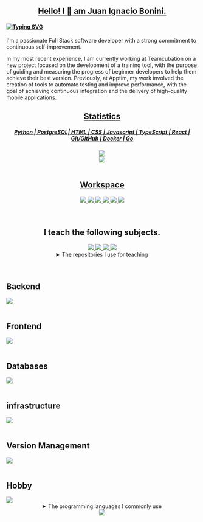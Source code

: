 <h2 align="center"><a href="#">Hello! I 👋 am Juan Ignacio Bonini.</a></h2>
<h4 align="left">

[![Typing SVG](https://readme-typing-svg.herokuapp.com?color=0078D4&lines=Full+stack+developer;Continuous+self-improvement;Continuous+Learner;Problem+Solver)](https://git.io/typing-svg)
</h4>
<div>
  <span align="left"><p>I'm a passionate Full Stack software developer with a strong commitment to continuous self-improvement.</p>

<p>In my most recent experience, I am currently working at Teamcubation on a new project focused on the development of a training tool, with the purpose of guiding and measuring the progress of beginner developers to help them achieve their best version. Previously, at Apptim, my work involved the creation of tools to automate testing and improve performance, with the goal of achieving continuous integration and the delivery of high-quality mobile applications.</p></span>
</div>
<div align="center">
  <h2 align="center"><a href="#">Statistics</a></h2>
    <h5 align="center"> <a href="#">Python | PostgreSQL|  HTML | CSS | Javascript | TypeScript | React | Git/GitHub | Docker | Go</a> </h5>
  <img src="https://github-readme-streak-stats.herokuapp.com/?user=ioanne&theme=tokyonight" />
</div>
<div align="center">
    <a href="https://www.linkedin.com/in/juan-ignacio-bonini/">
    <img src="https://img.shields.io/badge/linkedin-%230077B5.svg?&style=for-the-badge&logo=linkedin&logoColor=white" />
  </a>
</div>
<br clear="both">
<div align="center">
  <h2 align="center"><a href="#">Workspace</a></h2>
  <a href="#">
    <img src="https://img.shields.io/badge/Ubuntu-E95420?style=for-the-badge&logo=ubuntu&logoColor=white" />
  </a>
  <a href="#">
    <img src="https://img.shields.io/badge/mac-384d54?style=for-the-badge&logo=macOS&logoColor=white" />
  </a>
  <a href="#">
    <img src="https://img.shields.io/badge/windows-%230078D6.svg?&style=for-the-badge&logo=windows&logoColor=white" />
  </a>
  <a href="#">
    <img src="https://img.shields.io/badge/VSCode-0078D4?style=for-the-badge&logo=visual%20studio%20code&logoColor=white" />
  </a>
  <a href="#">
    <img src="https://img.shields.io/badge/docker-%230db7ed.svg?&style=for-the-badge&logo=docker&logoColor=white" />
  </a>
  <a href="#">
    <img src="https://img.shields.io/badge/terminal-552233?style=for-the-badge&logo=powershell&logoColor=white" />
  </a>
</div>
<br clear="both">
<br clear="both">

<div align="center">
  <h2 align="center">I teach the following subjects.</h2>
  <a href="#">
    <img src="https://img.shields.io/badge/Paradigmas de programación-1157FF?style=for-the-badge&logo=python&logoColor=white" />
  </a>
  <a href="#">
    <img src="https://img.shields.io/badge/Programación Aplicada-1157FF?style=for-the-badge&logo=python&logoColor=white" />
  </a>
  <a href="#">
    <img src="https://img.shields.io/badge/Diagramación Lógica-1157FF?style=for-the-badge&logo=python&logoColor=white" />
  </a>
  <a href="#">
    <img src="https://img.shields.io/badge/Backend-1157FF?style=for-the-badge&logo=django&logoColor=white" />
  </a>
</div>

<div align="center">
  <details>
    <summary>The repositories I use for teaching</summary>
  </details>
</div>

<br clear="both">
<div align="left">
<br clear="both">
  <h2 align="left">Backend</h2>
  <a href="#">
    <img src="https://skillicons.dev/icons?i=py,django,fastapi,flask,rabbitmq,tensorflow,js,go,cs,dotnet&theme=dark" />
  </a>
  
  <br clear="both">
  <br clear="both">
  <h2 align="left">Frontend</h2>
  <a href="#">
    <img src="https://skillicons.dev/icons?i=html,css,js,ts,react,redux,jquery&theme=dark" />
  </a>
  <br clear="both">
  <br clear="both">
  <h2 align="left">Databases</h2>
  <a href="#">
    <img src="https://skillicons.dev/icons?i=postgres,mysql,mongodb,redis,sqlite&theme=dark" />
  </a>
  <br clear="both">
  <br clear="both">
  <h2 align="left">infrastructure</h2>
  <a href="#">
    <img src="https://skillicons.dev/icons?i=aws,linux,nginx,kubernetes,docker,powershell&theme=dark" />
  </a>
  <br clear="both">
  <br clear="both">
  <h2 align="left">Version Management</h2>
  <a href="#">
    <img src="https://skillicons.dev/icons?i=git,github&theme=dark" />
  </a>
  <br clear="both">
  <br clear="both">
  <h2 align="left">Hobby</h2>
  <a href="#">
    <img src="https://skillicons.dev/icons?i=unity,unreal,arduino&theme=dark" />
  </a>
</div>

<div align="center">
  <details>
    <summary>The programming languages I commonly use</summary>
    <a href="#">
      <img src="https://github-readme-stats.vercel.app/api/top-langs/?username=ioanne&layout=compact&langs_count=20&theme=city_lights" align="center" />
    </a>
  </details>
</div>

<div align="center">
  <a href="#">
    <img alingn="center" src="https://profile-counter.glitch.me/ioanne/count.svg" />
  </a>
</div>
